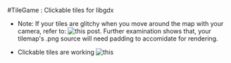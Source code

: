 #TileGame : Clickable tiles for libgdx 
- Note: If your tiles are glitchy when you move around the map with your camera, refer to: ![this post](https://stackoverflow.com/questions/23144367/why-do-i-have-lines-going-across-my-libgdx-game-using-tiled). Further examination shows that, your tilemap's .png source will need padding to accomidate for rendering.

- Clickable tiles are working
![this](https://i.imgur.com/zB6Ts7c.gif "fixed upjrojecting math")


